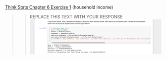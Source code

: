 [Think Stats Chapter 6 Exercise 1](http://greenteapress.com/thinkstats2/html/thinkstats2007.html#toc60) (household income)

>> REPLACE THIS TEXT WITH YOUR RESPONSE
![Answer Image](./6-1-household_income.png "Answer")
